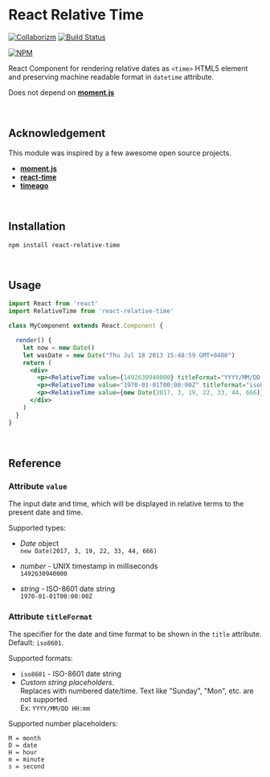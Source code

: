 # React Relative Time

[![Collaborizm](https://img.shields.io/badge/Collaborizm-Join%20now-blue.svg)](https://www.collaborizm.com/) [![Build Status](https://travis-ci.org/aharshac/react-relative-time.svg?branch=master)](https://travis-ci.org/aharshac/react-relative-time)    

 [![NPM](https://nodei.co/npm/react-relative-time.png?mini=true)](https://nodei.co/npm/react-relative-time/)


React Component for rendering relative dates as `<time>` HTML5 element and preserving machine readable format in `datetime`
attribute.

Does not depend on [**moment.js**](https://github.com/moment/moment)

&nbsp;

## Acknowledgement
This module was inspired by a few awesome open source projects.
* [**moment.js**](https://github.com/moment/moment)
* [**react-time**](https://github.com/andreypopp/react-time)
* [**timeago**](http://timeago.yarp.com/)

&nbsp;

## Installation
```
npm install react-relative-time
```  

&nbsp;

## Usage

```jsx
import React from 'react'
import RelativeTime from 'react-relative-time'

class MyComponent extends React.Component {

  render() {
    let now = new Date()
    let wasDate = new Date("Thu Jul 18 2013 15:48:59 GMT+0400")
    return (
      <div>
        <p><RelativeTime value={1492630940000} titleFormat="YYYY/MM/DD HH:mm" /></p>
        <p><RelativeTime value="1970-01-01T00:00:00Z" titleformat="iso8601" /></p>
        <p><RelativeTime value={new Date(2017, 3, 19, 22, 33, 44, 666)} /></p>
      </div>
    )
  }
}
```

&nbsp;

## Reference
### Attribute `value`
The input date and time, which will be displayed in relative terms to the present date and time.

Supported types:
* *Date* object   
  `new Date(2017, 3, 19, 22, 33, 44, 666)`

* *number* - UNIX timestamp in milliseconds   
  `1492630940000`

* *string* - ISO-8601 date string   
  `1970-01-01T00:00:00Z`

### Attribute `titleFormat`
The specifier for the date and time format to be shown in the `title` attribute.    
Default: `iso8601`.

Supported formats:
* `iso8601` - ISO-8601 date string
* *Custom string placeholders*.   
  Replaces with numbered date/time. Text like "Sunday", "Mon", etc. are not supported.   
  Ex: `YYYY/MM/DD HH:mm`    

Supported number placeholders:
```
M = month
D = date
H = hour
m = minute
s = second
```
